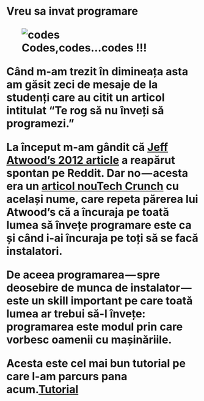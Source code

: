 <!DOCTYPE html>
<html>
<head>
  <meta charset="utf-8">
  <meta name="viewport" content="width=device-width">
  <title>Titlul meu</title>
</head>
<body>
<h1>Vreu sa invat programare<h/1>
  <figure>
  <img src="http://a1.a4w.ro/assets/yoda/2014/07/09/image_galleries/18729/care-sunt-cele-mai-folosite-limbaje-de-programare_size1.jpg" alt="codes">
    <figcaption>Codes,codes...codes !!!</figcaption>
</figure>
  <articol>
<p>Când m-am trezit în dimineața asta am găsit zeci de mesaje de la studenți care au citit un articol intitulat “Te rog să nu înveți să programezi.”</p>
<p>La început m-am gândit că <a href="http://blog.codinghorror.com/please-dont-learn-to-code/" title="Jeff Atwood">Jeff Atwood’s 2012 article</a> a reapărut spontan pe Reddit. Dar no — acesta era un <a href="http://techcrunch.com/2016/05/10/please-dont-learn-to-code" title="Tech crunch">articol nouTech Crunch</a> cu același nume, care repeta părerea lui Atwood’s că a încuraja pe toată lumea să învețe programare este ca și când i-ai încuraja pe toți să se facă instalatori.</p>
<p>De aceea programarea — spre deosebire de munca de instalator — este un skill important pe care toată lumea ar trebui să-l învețe: <strong>programarea este modul prin care vorbesc oamenii cu mașinăriile.</strong></p>
<p>Acesta este cel mai bun tutorial pe care l-am parcurs pana acum.<a href="https://orange.codeberryschool.com/lessons/eofesg/3" title="tutorial">Tutorial</a></p>  
</articol>
</body>
</html>
